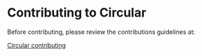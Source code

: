 # Contributing to Circular

Before contributing, please review the contributions guidelines at:

[Circular contributing](https://circular-o.github.io/circular/#/resources/contributing)
